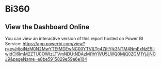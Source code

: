 # Bi360
## View the Dashboard Online

You can view an interactive version of this report hosted on Power BI Service: 
https://app.powerbi.com/view?r=eyJrIjoiNzM0N2MwYTEtMDEwNC00YTVlLTg4ZjItYjk3NTM4NmExNzE5IiwidCI6ImM2ZTU0OWIzLTVmNDUtNDAzMi1hYWU5LWQ0MjQ0ZGM1YjJjNCJ9&pageName=e8be5915829e59a6e104
